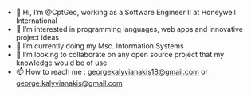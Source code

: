 - 👋 Hi, I’m @CptGeo, working as a Software Engineer II at Honeywell International
- 👀 I’m interested in programming languages, web apps and innovative project ideas
- 🌱 I’m currently doing my Msc. Information Systems
- 💞️ I’m looking to collaborate on any open source project that my knowledge would be of use
- 📫 How to reach me : georgekalyvianakis18@gmail.com or george.kalyvianakis@gmail.com
<!--
CptGeo/CptGeo is a ✨ special ✨ repository because its `README.md` (this file) appears on your GitHub profile.
You can click the Preview link to take a look at your changes.
--->
